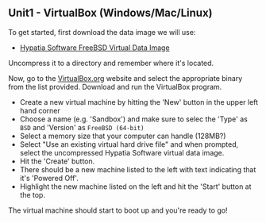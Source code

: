 Unit1 - VirtualBox (Windows/Mac/Linux)
---

To get started, first download the data image we will use:

* [Hypatia Software FreeBSD Virtual Data Image](http://cdn.hypatiasoftware.org/hso-dev-image.vdi.zip)

Uncompress it to a directory and remember where it's located.

Now, go to the [VirtualBox.org](https://www.virtualbox.org/wiki/Downloads) website and
select the appropriate binary from the list provided.  Download and run the VirtualBox program.

* Create a new virtual machine by hitting the 'New' button in the upper left hand corner
* Choose a name (e.g. 'Sandbox') and make sure to selec the 'Type' as `BSD`  and 'Version' as `FreeBSD (64-bit)`
* Select a memory size that your computer can handle (128MB?)
* Select "Use an existing virtual hard drive file" and when prompted, select the uncompressed Hypatia Software virtual data image.
* Hit the 'Create' button.
* There should be a new machine listed to the left with text indicating that it's 'Powered Off'.
* Highlight the new machine listed on the left and hit the 'Start' button at the top.

The virtual machine should start to boot up and you're ready to go!
